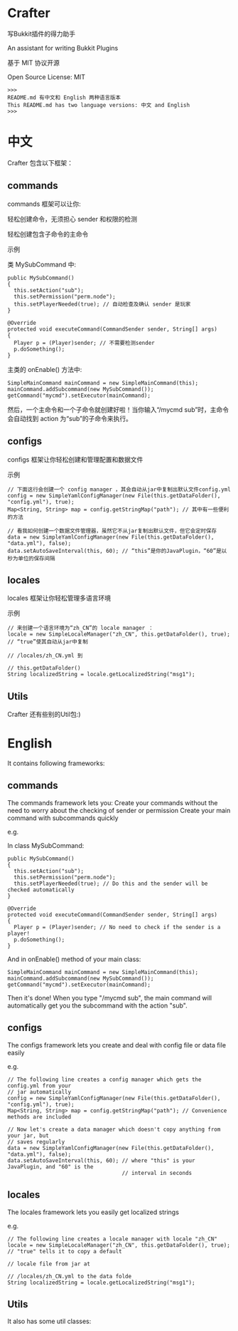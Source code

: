 # Crafter
写Bukkit插件的得力助手

An assistant for writing Bukkit Plugins

基于 MIT 协议开源

Open Source License: MIT

    >>>
    README.md 有中文和 English 两种语言版本
    This README.md has two language versions: 中文 and English
    >>>

中文
==

Crafter 包含以下框架：

commands
---
commands 框架可以让你:

  轻松创建命令，无须担心 sender 和权限的检测

  轻松创建包含子命令的主命令

示例
    
类 MySubCommand 中:
    
    public MySubCommand()
    {
      this.setAction("sub");
      this.setPermission("perm.node");
      this.setPlayerNeeded(true); // 自动检查及确认 sender 是玩家
    }
    
    @Override
    protected void executeCommand(CommandSender sender, String[] args)
    {
      Player p = (Player)sender; // 不需要检测sender
      p.doSomething();
    }


主类的 onEnable() 方法中:
    
    SimpleMainCommand mainCommand = new SimpleMainCommand(this);
    mainCommand.addSubcommand(new MySubCommand());
    getCommand("mycmd").setExecutor(mainCommand);

然后，一个主命令和一个子命令就创建好啦！当你输入“/mycmd sub”时，主命令会自动找到
action 为“sub”的子命令来执行。

configs
---
configs 框架让你轻松创建和管理配置和数据文件

示例
    
    // 下面这行会创建一个 config manager ，其会自动从jar中复制出默认文件config.yml
    config = new SimpleYamlConfigManager(new File(this.getDataFolder(), "config.yml"), true);
    Map<String, String> map = config.getStringMap("path"); // 其中有一些便利的方法
    
    // 看我如何创建一个数据文件管理器，虽然它不从jar复制出默认文件，但它会定时保存
    data = new SimpleYamlConfigManager(new File(this.getDataFolder(), "data.yml"), false);
    data.setAutoSaveInterval(this, 60); // “this”是你的JavaPlugin，“60”是以秒为单位的保存间隔

locales
---
locales 框架让你轻松管理多语言环境

示例
  
    // 来创建一个语言环境为“zh_CN”的 locale manager ：
    locale = new SimpleLocaleManager("zh_CN", this.getDataFolder(), true); // “true”使其自动从jar中复制
                                                                           // /locales/zh_CN.yml 到 
                                                                           // this.getDataFolder()
    String localizedString = locale.getLocalizedString("msg1");
    
Utils
---
Crafter 还有些别的Util包:)



English
===
It contains following frameworks:

commands
---
The commands framework lets you:
  Create your commands without the need to worry about the checking of sender or permission
  Create your main command with subcommands quickly

e.g.
    
In class MySubCommand:
    
    public MySubCommand()
    {
      this.setAction("sub");
      this.setPermission("perm.node");
      this.setPlayerNeeded(true); // Do this and the sender will be checked automatically
    }
    
    @Override
    protected void executeCommand(CommandSender sender, String[] args)
    {
      Player p = (Player)sender; // No need to check if the sender is a player!
      p.doSomething();
    }


And in onEnable() method of your main class:
    
    SimpleMainCommand mainCommand = new SimpleMainCommand(this);
    mainCommand.addSubcommand(new MySubCommand());
    getCommand("mycmd").setExecutor(mainCommand);

Then it's done! When you type "/mycmd sub", the main command will automatically
get you the subcommand with the action "sub".

configs
---
The configs framework lets you create and deal with config file or data file easily

e.g.
    
    // The following line creates a config manager which gets the config.yml from your
    // jar automatically
    config = new SimpleYamlConfigManager(new File(this.getDataFolder(), "config.yml"), true);
    Map<String, String> map = config.getStringMap("path"); // Convenience methods are included
    
    // Now let's create a data manager which doesn't copy anything from your jar, but
    // saves regularly
    data = new SimpleYamlConfigManager(new File(this.getDataFolder(), "data.yml"), false);
    data.setAutoSaveInterval(this, 60); // where "this" is your JavaPlugin, and "60" is the 
                                        // interval in seconds

locales
---
The locales framework lets you easily get localized strings

e.g.
  
    // The following line creates a locale manager with locale "zh_CN"
    locale = new SimpleLocaleManager("zh_CN", this.getDataFolder(), true); // "true" tells it to copy a default
                                                                           // locale file from jar at
                                                                           // /locales/zh_CN.yml to the data folde
    String localizedString = locale.getLocalizedString("msg1");
    
Utils
---
It also has some util classes:
